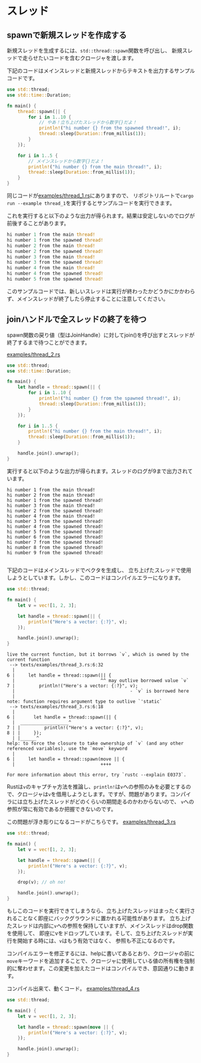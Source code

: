 # スレッド

## spawnで新規スレッドを作成する
新規スレッドを生成するには、`std::thread::spawn`関数を呼び出し、 新規スレッドで走らせたいコードを含むクロージャを渡します。 

下記のコードはメインスレッドと新規スレッドからテキストを出力するサンプルコードです。

```rust
use std::thread;
use std::time::Duration;

fn main() {
    thread::spawn(|| {
        for i in 1..10 {
            // やあ！立ち上げたスレッドから数字{}だよ！
            println!("hi number {} from the spawned thread!", i);
            thread::sleep(Duration::from_millis(1));
        }
    });

    for i in 1..5 {
        // メインスレッドから数字{}だよ！
        println!("hi number {} from the main thread!", i);
        thread::sleep(Duration::from_millis(1));
    }
}
```

同じコードが[examples/thread_1.rs](../examples/thread_1.rs)にありますので、
リポジトリルートで`cargo run --example thread_1`を実行するとサンプルコードを実行できます。

これを実行すると以下のような出力が得られます。結果は安定しないのでログが前後することがあります。

```rust
hi number 1 from the main thread!
hi number 1 from the spawned thread!
hi number 2 from the main thread!
hi number 2 from the spawned thread!
hi number 3 from the main thread!
hi number 3 from the spawned thread!
hi number 4 from the main thread!
hi number 4 from the spawned thread!
hi number 5 from the spawned thread!
```

このサンプルコードでは、新しいスレッドは実行が終わったかどうかにかかわらず、メインスレッドが終了したら停止することに注意してください。

## joinハンドルで全スレッドの終了を待つ
spawn関数の戻り値（型はJoinHandle）に対してjoin()を呼び出すとスレッドが終了するまで待つことができます。

[examples/thread_2.rs](../examples/thread_2.rs)

```rust
use std::thread;
use std::time::Duration;

fn main() {
    let handle = thread::spawn(|| {
        for i in 1..10 {
            println!("hi number {} from the spawned thread!", i);
            thread::sleep(Duration::from_millis(1));
        }
    });

    for i in 1..5 {
        println!("hi number {} from the main thread!", i);
        thread::sleep(Duration::from_millis(1));
    }

    handle.join().unwrap();
}
```

実行すると以下のような出力が得られます。スレッドのログが9まで出力されています。

```
hi number 1 from the main thread!
hi number 2 from the main thread!
hi number 1 from the spawned thread!
hi number 3 from the main thread!
hi number 2 from the spawned thread!
hi number 4 from the main thread!
hi number 3 from the spawned thread!
hi number 4 from the spawned thread!
hi number 5 from the spawned thread!
hi number 6 from the spawned thread!
hi number 7 from the spawned thread!
hi number 8 from the spawned thread!
hi number 9 from the spawned thread!
```

## 

下記のコードはメインスレッドでベクタを生成し、 立ち上げたスレッドで使用しようとしています。しかし、このコードはコンパイルエラーになります。

```rust
use std::thread;

fn main() {
    let v = vec![1, 2, 3];

    let handle = thread::spawn(|| {
        println!("Here's a vector: {:?}", v);
    });

    handle.join().unwrap();
}
```

```
live the current function, but it borrows `v`, which is owned by the current function
 --> texts/examples/thread_3.rs:6:32
  |
6 |     let handle = thread::spawn(|| {
  |                                ^^ may outlive borrowed value `v`
7 |         println!("Here's a vector: {:?}", v);
  |                                           - `v` is borrowed here
  |
note: function requires argument type to outlive `'static`
 --> texts/examples/thread_3.rs:6:18
  |
6 |       let handle = thread::spawn(|| {
  |  __________________^
7 | |         println!("Here's a vector: {:?}", v);
8 | |     });
  | |______^
help: to force the closure to take ownership of `v` (and any other referenced variables), use the `move` keyword
  |
6 |     let handle = thread::spawn(move || {
  |                                ++++

For more information about this error, try `rustc --explain E0373`.
```

Rustは`v`のキャプチャ方法を推論し、`println!`は`v`への参照のみを必要とするので、クロージャは`v`を借用しようとします。ですが、問題があります。コンパイラには立ち上げたスレッドがどのくらいの期間走るのかわからないので、 `v`への参照が常に有効であるか把握できないのです。

この問題が浮き彫りになるコードがこちらです。
[examples/thread_3.rs](../examples/thread_3.rs)

```rust
use std::thread;

fn main() {
    let v = vec![1, 2, 3];

    let handle = thread::spawn(|| {
        println!("Here's a vector: {:?}", v);
    });

    drop(v); // oh no!

    handle.join().unwrap();
}
```

もしこのコードを実行できてしまうなら、立ち上げたスレッドはまったく実行されることなく即座にバックグラウンドに置かれる可能性があります。 立ち上げたスレッドは内部に`v`への参照を保持していますが、メインスレッドはdrop関数を使用して、 即座にvをドロップしています。そして、立ち上げたスレッドが実行を開始する時には、`v`はもう有効ではなく、 参照も不正になるのです。

コンパイルエラーを修正するには、helpに書いてあるとおり、クロージャの前に`move`キーワードを追加することで、クロージャに使用している値の所有権を強制的に奪わせます。この変更を加えたコードはコンパイルでき、意図通りに動きます。


コンパイル出来て、動くコード。
[examples/thread_4.rs](../examples/thread_4.rs)

```rust
use std::thread;

fn main() {
    let v = vec![1, 2, 3];

    let handle = thread::spawn(move || {
        println!("Here's a vector: {:?}", v);
    });

    handle.join().unwrap();
}
```